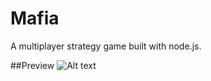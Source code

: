 # Mafia

A multiplayer strategy game built with node.js.


##Preview
![Alt text](public/images/mafia.jpg?raw=true "Mafia") 